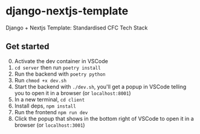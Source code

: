 # django-nextjs-template
Django + Nextjs Template: Standardised CFC Tech Stack

## Get started

0. Activate the dev container in VSCode
1. `cd server` then run `poetry install`
2. Run the backend with `poetry python`
3. Run `chmod +x dev.sh`
4. Start the backend with `./dev.sh`, you'll get a popup in VSCode telling you to open it in a browser (or `localhost:8001`)
5. In a new terminal, `cd client`
6. Install deps, `npm install`
7. Run the frontend `npm run dev`
8. Click the popup that shows in the bottom right of VSCode to open it in a browser (or `localhost:3001`)